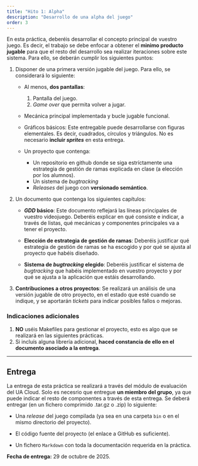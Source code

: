```yaml
---
title: "Hito 1: Alpha"
description: "Desarrollo de una alpha del juego"
order: 3
---
```

En esta práctica, deberéis desarrollar el concepto principal de vuestro juego. Es decir, el trabajo se debe enfocar a obtener el **minimo producto jugable** para que el resto del desarrollo sea realizar iteraciones sobre este sistema. Para ello, se deberán cumplir los siguientes puntos:

1. Disponer de una primera versión jugable del juego. Para ello, se considerará lo siguiente:
    - Al menos, **dos pantallas**: 
        1. Pantalla del juego.
        2. _Game over_ que permita volver a jugar.
    - Mecánica principal implementada y bucle jugable funcional.
    - Gráficos básicos: Este entregable puede desarrollarse con figuras elementales. Es decir, cuadrados, círculos y triángulos. No es necesario **incluir _sprites_** en esta entrega.

    - Un proyecto que contenga:
        - Un repositorio en github donde se siga estríctamente una estrategia de gestión de ramas explicada en clase (a elección por los alumnos).
        - Un sistema de _bugtracking_ 
        - _Releases_ del juego con **versionado semántico**.

2. Un documento que contenga los siguientes capítulos:

    - **_GDD_ básico**: Este documento reflejará las líneas principales de vuestro videojuego. Deberéis explicar en qué consiste e indicar, a través de listas, qué mecánicas y componentes principales va a tener el proyecto.

    - **Elección de estrategia de gestión de ramas**: Deberéis justificar qué estrategia de gestión de ramas se ha escogido y por qué se ajusta al proyecto que habéis diseñado.

    - **Sistema de _bugtracking_ elegido**: Deberéis justificar el sistema de _bugtracking_ que habéis implementado en vuestro proyecto y por qué se ajusta a la aplicación que estáis desarrollando.

3. **Contribuciones a otros proyectos**: Se realizará un análisis de una versión jugable de otro proyecto, en el estado que esté cuando se indique, y se aportarán _tickets_ para indicar posibles fallos o mejoras.

### Indicaciones adicionales

1. **NO** uséis Makefiles para gestionar el proyecto, esto es algo que se realizará en las siguientes prácticas.
2. Si incluís alguna librería adicional, **haced constancia de ello en el documento asociado a la entrega**.

---

## Entrega

La entrega de esta práctica se realizará a través del módulo de evaluación del UA Cloud. Solo es necesrio que entregue **un miembro del grupo**, ya que puede indicar el resto de componentes a través de esta entrega. Se deberá entregar (en un fichero comprimido .tar.gz o .zip) lo siguiente:

* Una _release_ del juego compilada (ya sea en una carpeta `bin` o en el mismo directorio del proyecto).

* El código fuente del proyecto (el enlace a GitHub es suficiente).

* Un fichero `Markdown` con toda la documentación requerida en la práctica.


**Fecha de entrega:** 29 de octubre de 2025.

